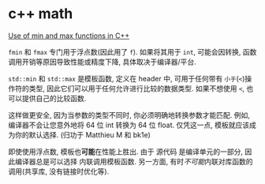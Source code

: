 # c++ math

[Use of min and max functions in C++](https://stackoverflow.com/questions/1632145/use-of-min-and-max-functions-in-c)

`fmin` 和 `fmax` 专门用于浮点数(因此用了 `f`).
如果将其用于 `int`, 可能会因转换, 函数调用开销等原因导致性能或精度下降,
具体取决于编译器/平台.

`std::min` 和 `std::max` 是模板函数,
定义在 header [<algorithm>](http://en.cppreference.com/w/cpp/header/algorithm)中,
可用于任何带有 `小于`(`<`)操作符的类型,
因此它们可以用于任何允许进行比较的数据类型.
如果不想使用 `<`, 也可以提供自己的比较函数.

这样做更安全, 因为当参数的类型不同时, 你必须明确地转换参数才能匹配.
例如, 编译器不会让您意外地将 64 位 int 转换为 64 位 float.
仅凭这一点, 模板就应该成为你的默认选择.
(归功于 Matthieu M 和 bk1e)

即使使用浮点数, 模板也**可能**在性能上胜出.
由于 源代码 是编译单元的一部分, 因此编译器总是可以选择 内联调用模板函数.
另一方面, 有时*不可能*内联对库函数的调用(共享库, 没有链接时优化等).
